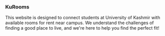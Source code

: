 ### KuRooms

This website is designed to connect students at University of Kashmir with available rooms for rent near campus. We understand the challenges of finding a good place to live, and we're here to help you find the perfect fit!
